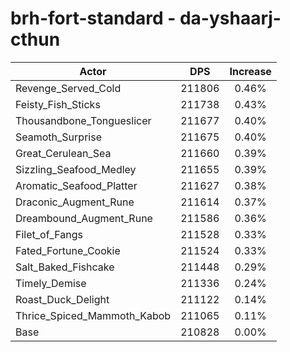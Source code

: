 # brh-fort-standard - da-yshaarj-cthun
| Actor | DPS | Increase |
|---|:---:|:---:|
|Revenge_Served_Cold|211806|0.46%|
|Feisty_Fish_Sticks|211738|0.43%|
|Thousandbone_Tongueslicer|211677|0.40%|
|Seamoth_Surprise|211675|0.40%|
|Great_Cerulean_Sea|211660|0.39%|
|Sizzling_Seafood_Medley|211655|0.39%|
|Aromatic_Seafood_Platter|211627|0.38%|
|Draconic_Augment_Rune|211614|0.37%|
|Dreambound_Augment_Rune|211586|0.36%|
|Filet_of_Fangs|211528|0.33%|
|Fated_Fortune_Cookie|211524|0.33%|
|Salt_Baked_Fishcake|211448|0.29%|
|Timely_Demise|211336|0.24%|
|Roast_Duck_Delight|211122|0.14%|
|Thrice_Spiced_Mammoth_Kabob|211065|0.11%|
|Base|210828|0.00%|

